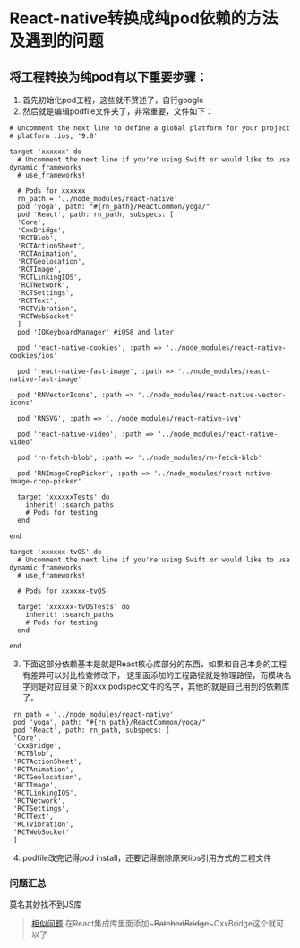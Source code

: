 # React-native转换成纯pod依赖的方法及遇到的问题

## 将工程转换为纯pod有以下重要步骤： ##
1. 首先初始化pod工程，这些就不赘述了，自行google
2. 然后就是编辑podfile文件夹了，非常重要，文件如下：

```
# Uncomment the next line to define a global platform for your project
# platform :ios, '9.0'

target 'xxxxxx' do
  # Uncomment the next line if you're using Swift or would like to use dynamic frameworks
  # use_frameworks!

  # Pods for xxxxxx
  rn_path = '../node_modules/react-native'
  pod 'yoga', path: "#{rn_path}/ReactCommon/yoga/"
  pod 'React', path: rn_path, subspecs: [
  'Core',
  'CxxBridge',
  'RCTBlob',
  'RCTActionSheet',
  'RCTAnimation',
  'RCTGeolocation',
  'RCTImage',
  'RCTLinkingIOS',
  'RCTNetwork',
  'RCTSettings',
  'RCTText',
  'RCTVibration',
  'RCTWebSocket'
  ]
  pod 'IQKeyboardManager' #iOS8 and later
  
  pod 'react-native-cookies', :path => '../node_modules/react-native-cookies/ios'

  pod 'react-native-fast-image', :path => '../node_modules/react-native-fast-image'
  
  pod 'RNVectorIcons', :path => '../node_modules/react-native-vector-icons'
  
  pod 'RNSVG', :path => '../node_modules/react-native-svg'

  pod 'react-native-video', :path => '../node_modules/react-native-video'

  pod 'rn-fetch-blob', :path => '../node_modules/rn-fetch-blob'

  pod 'RNImageCropPicker', :path => '../node_modules/react-native-image-crop-picker'

  target 'xxxxxxTests' do
    inherit! :search_paths
    # Pods for testing
  end

end

target 'xxxxxx-tvOS' do
  # Uncomment the next line if you're using Swift or would like to use dynamic frameworks
  # use_frameworks!

  # Pods for xxxxxx-tvOS

  target 'xxxxxx-tvOSTests' do
    inherit! :search_paths
    # Pods for testing
  end

end
```

3. 下面这部分依赖基本是就是React核心库部分的东西，如果和自己本身的工程有差异可以对比检查修改下，
这里面添加的工程路径就是物理路径，而模块名字则是对应目录下的xxx.podspec文件的名字，其他的就是自己用到的依赖库了。

```
 rn_path = '../node_modules/react-native'
 pod 'yoga', path: "#{rn_path}/ReactCommon/yoga/"
 pod 'React', path: rn_path, subspecs: [
 'Core',
 'CxxBridge',
 'RCTBlob',
 'RCTActionSheet',
 'RCTAnimation',
 'RCTGeolocation',
 'RCTImage',
 'RCTLinkingIOS',
 'RCTNetwork',
 'RCTSettings',
 'RCTText',
 'RCTVibration',
 'RCTWebSocket'
 ]
```
4. podfile改完记得pod install，还要记得删除原来libs引用方式的工程文件

### 问题汇总
莫名其妙找不到JS库
> [相似问题](https://github.com/facebook/react-native/issues/14749#issuecomment-318340658)
在React集成库里面添加~~~BatchedBridge~~~CxxBridge这个就可以了
